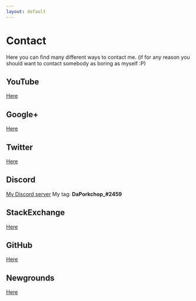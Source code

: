 ```yaml
---
layout: default
---
```

# Contact
Here you can find many different ways to contact me. (if for any reason you should want to contact somebody as boring as myself :P)

## YouTube

[Here](https://www.youtube.com/channel/UCXvSjAgVHgNPJ9skUff1bRg)

## Google+
[Here](https://plus.google.com/u/0/118239262670396008815)

## Twitter
[Here](https://twitter.com/DaPorkchop_)

## Discord
[My Discord server](http://discord.gg/BY3Q69x)
My tag: **DaPorkchop_#2459**

## StackExchange
[Here](http://stackexchange.com/users/5537437/daporkchop)

## GitHub
[Here](https://github.com/DaMatrix)

## Newgrounds

[Here](http://daporkchop.newgrounds.com/)
